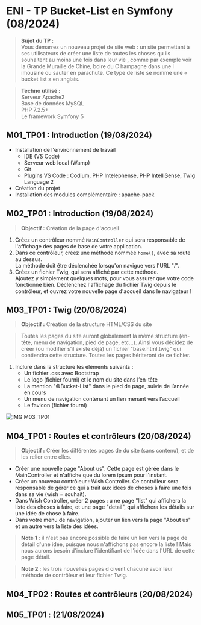 # ENI - TP Bucket-List en Symfony (08/2024)
>**Sujet du TP :**  
Vous démarrez un nouveau projet de site web : un site permettant à ses utilisateurs de créer
une liste de toutes les choses qu ils souhaitent au moins une fois dans leur vie , comme par
exemple voir la Grande Muraille de Chine, boire du C hampagne dans une l imousine ou
sauter en parachute. Ce type de liste se nomme une « bucket list » en anglais.

>**Techno utilisé :**  
Serveur Apache2  
Base de données MySQL  
PHP 7.2.5+  
Le framework Symfony 5

## M01_TP01 : Introduction (19/08/2024)
- Installation de l'environnement de travail
    - IDE (VS Code)
    - Serveur web local (Wamp)
    - Git
    - Plugins VS Code : Codium, PHP Intelephense, PHP IntelliSense, Twig Language 2
- Création du projet
- Installation des modules complémentaire : apache-pack

## M02_TP01 : Introduction (19/08/2024)
>**Objectif :** Création de la page d'accueil  

1. Créez un contrôleur nommé ``MainController`` qui sera responsable de l'affichage des
pages de base de votre application.
2. Dans ce contrôleur, créez une méthode nommée ``home()``, avec sa route au dessus.   
La méthode doit être déclenchée lorsqu'on navigue vers l'URL "/".
3. Créez un fichier Twig, qui sera affiché par cette méthode.  
Ajoutez y simplement quelques mots, pour vous assurer que votre code fonctionne bien.  Déclenchez l'affichage du fichier Twig depuis le contrôleur, et ouvrez votre nouvelle page d'accueil dans le navigateur !

## M03_TP01 : Twig (20/08/2024)
>**Objectif :** Création de la structure HTML/CSS du site

>Toutes les pages du site auront globalement la même structure (en-tête, menu de navigation, pied de page, etc…). Ainsi vous décidez de créer (ou modifier s’il existe déjà) un fichier "base.html.twig" qui contiendra cette structure. Toutes les pages hériteront de ce fichier.

1. Inclure dans la structure les éléments suivants :
    - Un fichier .css avec Bootstrap
    - Le logo (fichier fourni) et le nom du site dans l’en-tête
    - La mention "©Bucket-List" dans le pied de page, suivie de l’année en cours
    - Un menu de navigation contenant un lien menant vers l’accueil
    - Le favicon (fichier fourni)

![IMG M03_TP01](;/docs/M03_TP01.jpg "Titre de l'image")

## M04_TP01 : Routes et contrôleurs (20/08/2024)
>**Objectif :** Créer les différentes pages de du site (sans contenu), et de les relier entre elles.

- Créer une nouvelle page "About us". Cette page est gérée dans le MainController
et n'affiche que du lorem ipsum pour l'instant.
- Créer un nouveau contrôleur : Wish Controller. Ce contrôleur sera responsable de
gérer ce qui a trait aux idées de choses à faire une fois dans sa vie (wish = souhait).
- Dans Wish Controller, créer 2 pages : u ne page "list" qui affichera la liste des choses à
faire, et une page "detail", qui affichera les détails sur une idée de chose à faire.
- Dans votre menu de navigation, ajouter un lien vers la page "About us" et un autre
vers la liste des idées.

>**Note 1 :**
il n'est pas encore possible de faire un lien vers la page de détail d'une idée, puisque
nous n'affichons pas encore la liste ! Mais nous aurons besoin d'inclure l'identifiant de l'idée
dans l'URL de cette page détail.

>**Note 2 :**
les trois nouvelles pages d oivent chacune avoir leur méthode de contrôleur et leur
fichier Twig.

## M04_TP02 : Routes et contrôleurs (20/08/2024)


## M05_TP01 :  (21/08/2024)
